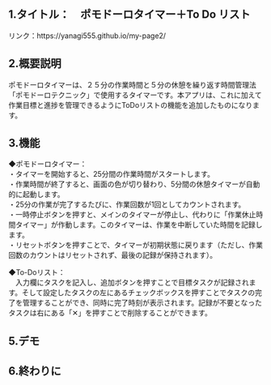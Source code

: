 <h2>1.タイトル：　ポモドーロタイマー＋To Do リスト</h2>
リンク：https://yanagi555.github.io/my-page2/

<h2>2.概要説明</h2>
ポモドーロタイマーは、２５分の作業時間と５分の休憩を繰り返す時間管理法「ポモドーロテクニック」で使用するタイマーです。本アプリは、これに加えて作業目標と進捗を管理できるようにToDoリストの機能を追加したものになります。

<h2>3.機能</h2>
◆ポモドーロタイマー：</br>
・タイマーを開始すると、25分間の作業時間がスタートします。</br>
・作業時間が終了すると、画面の色が切り替わり、5分間の休憩タイマーが自動的に起動します。</br>
・25分の作業が完了するたびに、作業回数が1回としてカウントされます。</br>
・一時停止ボタンを押すと、メインのタイマーが停止し、代わりに「作業休止時間タイマー」が作動します。このタイマーは、作業を中断していた時間を記録します。</br>
・リセットボタンを押すことで、タイマーが初期状態に戻ります（ただし、作業回数のカウントはリセットされず、最後の記録が保持されます）。</br>

◆To-Doリスト：</br>
　入力欄にタスクを記入し、追加ボタンを押すことで目標タスクが記録されます。そして設定したタスクの左にあるチェックボックスを押すことでタスクの完了を管理することができ、同時に完了時刻が表示されます。記録が不要となったタスクは右にある「✕」を押すことで削除することができます。

<h2>5.デモ</h2>

<h2>6.終わりに</h2>
